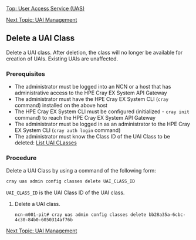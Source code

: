 [Top: User Access Service (UAS)](User_Access_Service_UAS.md)

[Next Topic: UAI Management](UAI_Management.md)

## Delete a UAI Class

Delete a UAI class. After deletion, the class will no longer be available for creation of UAIs.  Existing UAIs are unaffected.

### Prerequisites

* The administrator must be logged into an NCN or a host that has administrative access to the HPE Cray EX System API Gateway
* The administrator must have the HPE Cray EX System CLI (`cray` command) installed on the above host
* The HPE Cray EX System CLI must be configured (initialized - `cray init` command) to reach the HPE Cray EX System API Gateway
* The administrator must be logged in as an administrator to the HPE Cray EX System CLI (`cray auth login` command)
* The administrator must know the Class ID of the UAI Class to be deleted: [List UAI CLasses](List_Available_UAI_Classes.md)

### Procedure

Delete a UAI Class by using a command of the following form:

```bash
cray uas admin config classes delete UAI_CLASS_ID
```

`UAI_CLASS_ID` is the UAI Class ID of the UAI class.

1.  Delete a UAI class.

    ```screen
    ncn-m001-pit# cray uas admin config classes delete bb28a35a-6cbc-4c30-84b0-6050314af76b
    ```

[Next Topic: UAI Management](UAI_Management.md)
